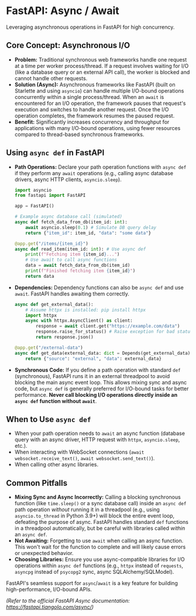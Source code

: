 # FastAPI: Async / Await

Leveraging asynchronous operations in FastAPI for high concurrency.

## Core Concept: Asynchronous I/O

*   **Problem:** Traditional synchronous web frameworks handle one request at a time per worker process/thread. If a request involves waiting for I/O (like a database query or an external API call), the worker is blocked and cannot handle other requests.
*   **Solution (Async):** Asynchronous frameworks like FastAPI (built on Starlette and using `asyncio`) can handle multiple I/O-bound operations concurrently within a single process/thread. When an `await` is encountered for an I/O operation, the framework pauses that request's execution and switches to handle another request. Once the I/O operation completes, the framework resumes the paused request.
*   **Benefit:** Significantly increases concurrency and throughput for applications with many I/O-bound operations, using fewer resources compared to thread-based synchronous frameworks.

## Using `async def` in FastAPI

*   **Path Operations:** Declare your path operation functions with `async def` if they perform any `await` operations (e.g., calling async database drivers, async HTTP clients, `asyncio.sleep`).
    ```python
    import asyncio
    from fastapi import FastAPI

    app = FastAPI()

    # Example async database call (simulated)
    async def fetch_data_from_db(item_id: int):
        await asyncio.sleep(0.1) # Simulate DB query delay
        return {"item_id": item_id, "data": "some data"}

    @app.get("/items/{item_id}")
    async def read_item(item_id: int): # Use async def
        print(f"Fetching item {item_id}...")
        # Use await to call async functions
        data = await fetch_data_from_db(item_id)
        print(f"Finished fetching item {item_id}")
        return data
    ```
*   **Dependencies:** Dependency functions can also be `async def` and use `await`. FastAPI handles awaiting them correctly.
    ```python
    async def get_external_data():
        # Assume httpx is installed: pip install httpx
        import httpx
        async with httpx.AsyncClient() as client:
            response = await client.get("https://example.com/data")
            response.raise_for_status() # Raise exception for bad status codes
            return response.json()

    @app.get("/external-data")
    async def get_data(external_data: dict = Depends(get_external_data)):
        return {"source": "external", "data": external_data}
    ```
*   **Synchronous Code:** If you define a path operation with standard `def` (synchronous), FastAPI runs it in an external threadpool to avoid blocking the main async event loop. This allows mixing sync and async code, but `async def` is generally preferred for I/O-bound tasks for better performance. **Never call blocking I/O operations directly inside an `async def` function without `await`**.

## When to Use `async def`

*   When your path operation needs to `await` an async function (database query with an async driver, HTTP request with `httpx`, `asyncio.sleep`, etc.).
*   When interacting with WebSocket connections (`await websocket.receive_text()`, `await websocket.send_text()`).
*   When calling other async libraries.

## Common Pitfalls

*   **Mixing Sync and Async Incorrectly:** Calling a blocking synchronous function (like `time.sleep()` or a sync database call) inside an `async def` path operation *without* running it in a threadpool (e.g., using `asyncio.to_thread` in Python 3.9+) will block the entire event loop, defeating the purpose of async. FastAPI handles standard `def` functions in a threadpool automatically, but be careful with libraries called *within* an `async def`.
*   **Not Awaiting:** Forgetting to use `await` when calling an async function. This won't wait for the function to complete and will likely cause errors or unexpected behavior.
*   **Choosing Libraries:** Ensure you use async-compatible libraries for I/O operations within `async def` functions (e.g., `httpx` instead of `requests`, `asyncpg` instead of `psycopg2` sync, async SQLAlchemy/SQLModel).

FastAPI's seamless support for `async`/`await` is a key feature for building high-performance, I/O-bound APIs.

*(Refer to the official FastAPI Async documentation: https://fastapi.tiangolo.com/async/)*